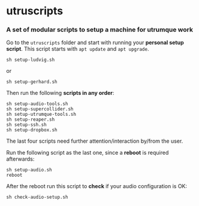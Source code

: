 # utruscripts

### A set of modular scripts to setup a machine for utrumque work

Go to the `utruscripts` folder and start with running your **personal setup script**. This script starts with `apt update` and `apt upgrade`.

`sh setup-ludvig.sh`

or

`sh setup-gerhard.sh`

Then run the following **scripts in any order**:

```
sh setup-audio-tools.sh
sh setup-supercollider.sh
sh setup-utrumque-tools.sh
sh setup-reaper.sh
sh setup-ssh.sh
sh setup-dropbox.sh
```

The last four scripts need further attention/interaction by/from the user.

Run the following script as the last one, since a **reboot** is required afterwards:

```
sh setup-audio.sh
reboot
```

After the reboot run this script to **check** if your audio configuration is OK:

`sh check-audio-setup.sh`

